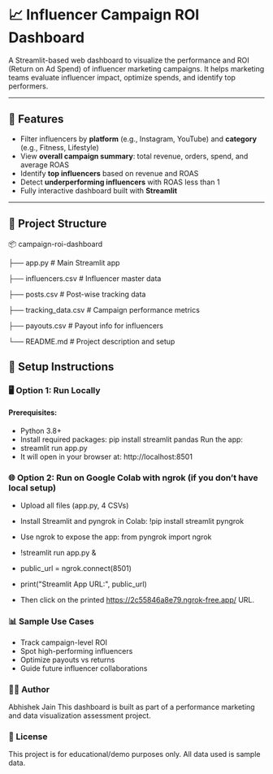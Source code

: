 # 📈 Influencer Campaign ROI Dashboard

A Streamlit-based web dashboard to visualize the performance and ROI (Return on Ad Spend) of influencer marketing campaigns. It helps marketing teams evaluate influencer impact, optimize spends, and identify top performers.

---

## 🚀 Features

- Filter influencers by **platform** (e.g., Instagram, YouTube) and **category** (e.g., Fitness, Lifestyle)
- View **overall campaign summary**: total revenue, orders, spend, and average ROAS
- Identify **top influencers** based on revenue and ROAS
- Detect **underperforming influencers** with ROAS less than 1
- Fully interactive dashboard built with **Streamlit**

---

## 📁 Project Structure

📦 campaign-roi-dashboard

├── app.py # Main Streamlit app

├── influencers.csv # Influencer master data

├── posts.csv # Post-wise tracking data

├── tracking_data.csv # Campaign performance metrics

├── payouts.csv # Payout info for influencers

└── README.md # Project description and setup

## 🔧 Setup Instructions

### 🖥️ Option 1: Run Locally

#### Prerequisites:
- Python 3.8+
- Install required packages: pip install streamlit pandas
Run the app:
- streamlit run app.py
- It will open in your browser at: http://localhost:8501

### 🌐 Option 2: Run on Google Colab with ngrok (if you don’t have local setup)
- Upload all files (app.py, 4 CSVs)

- Install Streamlit and pyngrok in Colab:  !pip install streamlit pyngrok
- Use ngrok to expose the app: from pyngrok import ngrok
- !streamlit run app.py &
- public_url = ngrok.connect(8501)
- print("Streamlit App URL:", public_url)
- Then click on the printed https://2c55846a8e79.ngrok-free.app/ URL.

### 📊 Sample Use Cases
- Track campaign-level ROI
- Spot high-performing influencers
- Optimize payouts vs returns
- Guide future influencer collaborations

### 🧑‍💻 Author
Abhishek Jain
This dashboard is built as part of a performance marketing and data visualization assessment project.

### 📝 License
This project is for educational/demo purposes only. All data used is sample data.

